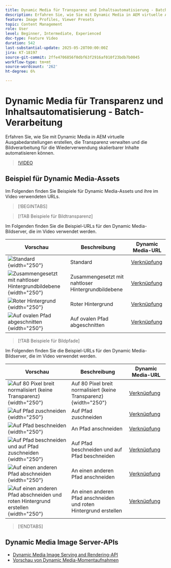 ```yaml
---
title: Dynamic Media für Transparenz und Inhaltsautomatisierung - Batch-Verarbeitung
description: Erfahren Sie, wie Sie mit Dynamic Media in AEM virtuelle Ausgabedarstellungen erstellen, die Transparenz verwalten und die Bildverarbeitung für die Wiederverwendung skalierbarer Inhalte automatisieren können.
feature: Image Profiles, Viewer Presets
topic: Content Management
role: User
level: Beginner, Intermediate, Experienced
doc-type: Feature Video
duration: 542
last-substantial-update: 2025-05-28T00:00:00Z
jira: KT-18197
source-git-commit: 2ffe4706856f0dbf63f2916af010f23bdb7b0045
workflow-type: tm+mt
source-wordcount: '262'
ht-degree: 6%

---
```



# Dynamic Media für Transparenz und Inhaltsautomatisierung - Batch-Verarbeitung

Erfahren Sie, wie Sie mit Dynamic Media in AEM virtuelle Ausgabedarstellungen erstellen, die Transparenz verwalten und die Bildverarbeitung für die Wiederverwendung skalierbarer Inhalte automatisieren können.

>[!VIDEO](https://video.tv.adobe.com/v/3459589/?learn=on&enablevpops)


## Beispiel für Dynamic Media-Assets

Im Folgenden finden Sie Beispiele für Dynamic Media-Assets und ihre im Video verwendeten URLs.

>[!BEGINTABS]

>[!TAB Beispiele für Bildtransparenz]

Im Folgenden finden Sie die Beispiel-URLs für den Dynamic Media-Bildserver, die im Video verwendet werden.

| Vorschau | Beschreibung | Dynamic Media-URL |
|-----------|------------------|---------|
| ![Standard](https://smartimaging.scene7.com/is/image/DynamicMediaNA/AdobeStock_322150086%20trans?bgc=255,255,255){width="250"} | Standard | [Verknüpfung](https://smartimaging.scene7.com/is/image/DynamicMediaNA/AdobeStock_322150086%20trans?bgc=255,255,255) |
| ![Zusammengesetzt mit nahtloser Hintergrundbildebene](https://smartimaging.scene7.com/is/image/DynamicMediaNA/AdobeStock_322150086%20trans?&amp;layer=1&amp;src=backdrop5-Camera&amp;size=8500,8500&amp;layer=2&amp;src=AdobeStock_322150086%20trans){width="250"} | Zusammengesetzt mit nahtloser Hintergrundbildebene | [Verknüpfung](https://smartimaging.scene7.com/is/image/DynamicMediaNA/AdobeStock_322150086%20trans?&amp;layer=1&amp;src=backdrop5-Camera&amp;size=8500,8500&amp;layer=2&amp;src=AdobeStock_322150086%20trans) |
| ![Roter Hintergrund](https://smartimaging.scene7.com/is/image/DynamicMediaNA/AdobeStock_322150086%20trans?&amp;layer=1&amp;color=200,50,50&amp;size=8500,8500&amp;layer=2&amp;src=AdobeStock_322150086%20trans){width="250"} | Roter Hintergrund | [Verknüpfung](https://smartimaging.scene7.com/is/image/DynamicMediaNA/AdobeStock_322150086%20trans?&amp;layer=1&amp;color=200,50,50&amp;size=8500,8500&amp;layer=2&amp;src=AdobeStock_322150086%20trans) |
| ![Auf ovalen Pfad abgeschnitten](https://smartimaging.scene7.com/is/image/DynamicMediaNA/AdobeStock_322150086%20paths?clipPathE=round&amp;bgc=255,255,255){width="250"} | Auf ovalen Pfad abgeschnitten | [Verknüpfung](https://smartimaging.scene7.com/is/image/DynamicMediaNA/AdobeStock_322150086%20paths?clipPathE=round&amp;bgc=255,255,255) |


>[!TAB Beispiele für Bildpfade]

Im Folgenden finden Sie die Beispiel-URLs für den Dynamic Media-Bildserver, die im Video verwendet werden.

| Vorschau | Beschreibung | Dynamic Media-URL |
|-----------|------------------|---------|
| ![Auf 80 Pixel breit normalisiert (keine Transparenz)](https://smartimaging.scene7.com/is/image/DynamicMediaNA/AdobeStock_322150086%20paths?wid=800){width="250"} | Auf 80 Pixel breit normalisiert (keine Transparenz){width="250"} | [Verknüpfung](https://smartimaging.scene7.com/is/image/DynamicMediaNA/AdobeStock_322150086%20paths?wid=800) |
| ![Auf Pfad zuschneiden](https://smartimaging.scene7.com/is/image/DynamicMediaNA/AdobeStock_322150086%20paths?cropPathE=Path%201&amp;wid=800){width="250"} | Auf Pfad zuschneiden | [Verknüpfung](https://smartimaging.scene7.com/is/image/DynamicMediaNA/AdobeStock_322150086%20paths?cropPathE=Path%201&amp;wid=800) |
| ![Auf Pfad beschneiden](https://smartimaging.scene7.com/is/image/DynamicMediaNA/AdobeStock_322150086%20paths?clipPathE=Path%201&amp;wid=800){width="250"} | An Pfad anschneiden | [Verknüpfung](https://smartimaging.scene7.com/is/image/DynamicMediaNA/AdobeStock_322150086%20paths?clipPathE=Path%201&amp;wid=800) |
| ![Auf Pfad beschneiden und auf Pfad zuschneiden](https://smartimaging.scene7.com/is/image/DynamicMediaNA/AdobeStock_322150086%20paths?clipPathE=Path%201&amp;cropPathE=Path%201&amp;wid=800){width="250"} | Auf Pfad beschneiden und auf Pfad beschneiden | [Verknüpfung](https://smartimaging.scene7.com/is/image/DynamicMediaNA/AdobeStock_322150086%20paths?clipPathE=Path%201&amp;cropPathE=Path%201&amp;wid=800) |
| ![Auf einen anderen Pfad abschneiden](https://smartimaging.scene7.com/is/image/DynamicMediaNA/AdobeStock_322150086%20paths?clipPathE=round&amp;wid=800){width="250"} | An einen anderen Pfad anschneiden | [Verknüpfung](https://smartimaging.scene7.com/is/image/DynamicMediaNA/AdobeStock_322150086%20paths?clipPathE=round&amp;wid=800) |
| ![Auf einen anderen Pfad abschneiden und roten Hintergrund erstellen](https://smartimaging.scene7.com/is/image/DynamicMediaNA/AdobeStock_322150086fullpaths?cropPathE=round&amp;clipPathE=round&amp;bgc=200,50,50&amp;wid=800){width="250"} | An einen anderen Pfad anschneiden und roten Hintergrund erstellen | [Verknüpfung](https://smartimaging.scene7.com/is/image/DynamicMediaNA/AdobeStock_322150086fullpaths?cropPathE=round&amp;clipPathE=round&amp;bgc=200,50,50&amp;wid=800) |

>[!ENDTABS]


## Dynamic Media Image Server-APIs

* [Dynamic Media Image Serving and Rendering-API](https://experienceleague.adobe.com/de/docs/dynamic-media-developer-resources/image-serving-api/image-serving-api/http-protocol-reference/c-http-protocol-reference)
* [Vorschau von Dynamic Media-Momentaufnahmen](https://snapshot.scene7.com/)